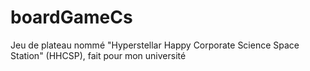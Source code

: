 # boardGameCs
Jeu de plateau nommé "Hyperstellar Happy Corporate Science Space Station" (HHCSP), fait pour mon université

